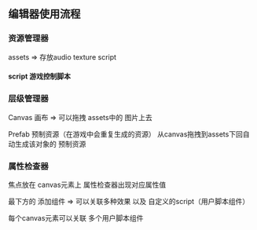 ## 编辑器使用流程

### 资源管理器
assets => 存放audio texture script

#### script 游戏控制脚本

### 层级管理器
Canvas 画布 => 可以拖拽 assets中的 图片上去

Prefab 预制资源（在游戏中会重复生成的资源） 从canvas拖拽到assets下回自动生成该对象的 预制资源

### 属性检查器
焦点放在 canvas元素上 属性检查器出现对应属性值

最下方的 添加组件 => 可以关联多种效果 以及 自定义的script（用户脚本组件）

每个canvas元素可以关联 多个用户脚本组件
